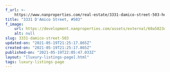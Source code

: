```yaml
---
f_url: >-
    https://www.nanproperties.com/real-estate/3331-damico-street-503-houston-tx-77019/41312495/106972346
title: "3331 D'Amico Street, #503"
f_image:
    url: https://development.nanproperties.com/assets/external/60a5823d62307203b0edc72c_img-1.jpeg
    alt: null
slug: 3331-damico-street-503
updated-on: "2021-05-19T21:25:17.865Z"
created-on: "2021-05-19T21:25:17.865Z"
published-on: "2021-05-19T22:05:47.033Z"
layout: "[luxury-listings-page].html"
tags: luxury-listings-page
---
```

